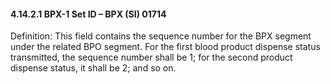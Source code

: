 #### 4.14.2.1 BPX-1 Set ID – BPX (SI) 01714

Definition: This field contains the sequence number for the BPX segment under the related BPO segment. For the first blood product dispense status transmitted, the sequence number shall be 1; for the second product dispense status, it shall be 2; and so on.
